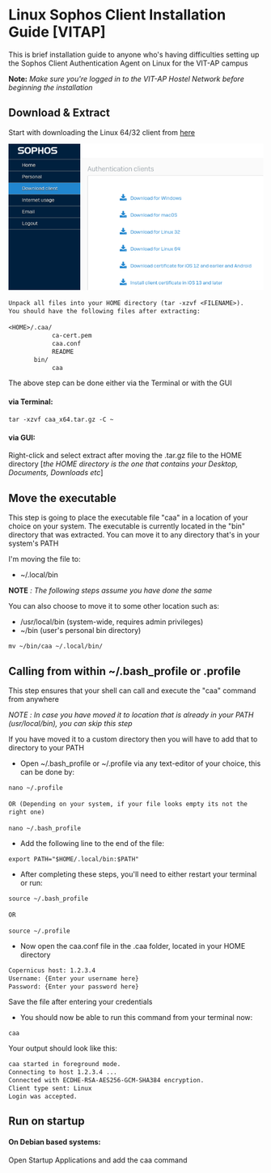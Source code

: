 # Linux Sophos Client Installation Guide [VITAP]

This is brief installation guide to anyone who's having difficulties setting up the Sophos Client Authentication Agent on Linux for the VIT-AP campus

**Note:** _Make sure you're logged in to the VIT-AP Hostel Network before beginning the installation_

## Download & Extract

Start with downloading the Linux 64/32 client from [here](https://hfw.vitap.ac.in:445/)

![sophos-download-page](./assets/sophos-page.png)

```
Unpack all files into your HOME directory (tar -xzvf <FILENAME>).
You should have the following files after extracting:

<HOME>/.caa/
            ca-cert.pem
            caa.conf
            README
       bin/
            caa
```

The above step can be done either via the Terminal or with the GUI

#### via Terminal:

```
tar -xzvf caa_x64.tar.gz -C ~
```

#### via GUI:

Right-click and select extract after moving the .tar.gz file to the HOME directory [*the HOME directory is the one that contains your Desktop, Documents, Downloads etc*]

## Move the executable

This step is going to place the executable file "caa" in a location of your choice on your system. The executable is currently located in the "bin" directory that was extracted. You can move it to any directory that's in your system's PATH

I'm moving the file to:

- ~/.local/bin

**NOTE** _: The following steps assume you have done the same_

You can also choose to move it to some other location such as:

- /usr/local/bin (system-wide, requires admin privileges)
- ~/bin (user's personal bin directory)

```
mv ~/bin/caa ~/.local/bin/
```

## Calling from within ~/.bash_profile or .profile

This step ensures that your shell can call and execute the "caa" command from anywhere

_NOTE_ _: In case you have moved it to location that is already in your PATH (usr/local/bin), you can skip this step_

If you have moved it to a custom directory then you will have to add that to directory to your PATH

- Open ~/.bash_profile or ~/.profile via any text-editor of your choice, this can be done by:

```
nano ~/.profile

OR (Depending on your system, if your file looks empty its not the right one)

nano ~/.bash_profile
```

- Add the following line to the end of the file:

```
export PATH="$HOME/.local/bin:$PATH"
```

- After completing these steps, you'll need to either restart your terminal or run:

```
source ~/.bash_profile

OR

source ~/.profile
```

- Now open the caa.conf file in the .caa folder, located in your HOME directory

```
Copernicus host: 1.2.3.4
Username: {Enter your username here}
Password: {Enter your password here}
```

Save the file after entering your credentials

- You should now be able to run this command from your terminal now:

```
caa
```

Your output should look like this:

```
caa started in foreground mode.
Connecting to host 1.2.3.4 ...
Connected with ECDHE-RSA-AES256-GCM-SHA384 encryption.
Client type sent: Linux
Login was accepted.
```

## Run on startup

#### On Debian based systems:

Open Startup Applications and add the caa command

<!-- #### Using systemd

Create a new service file:
Use a text editor to create a new file in the /etc/systemd/system/ directory:

```
sudo nano /etc/systemd/system/caa.service
```
 -->
